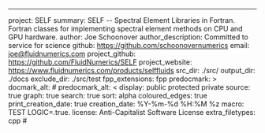 ---
project: SELF
summary: SELF -- Spectral Element Libraries in Fortran. Fortran classes for implementing spectral element methods on CPU and GPU hardware.
author: Joe Schoonover
author_description: Committed to service for science
github: https://github.com/schoonovernumerics
email: joe@fluidnumerics.com
project_github: https://github.com/FluidNumerics/SELF
project_website: https://www.fluidnumerics.com/products/selffluids
src_dir: ./src/
output_dir: ./docs
exclude_dir: ./src/test
fpp_extensions: fpp
predocmark: >
docmark_alt: #
predocmark_alt: <
display: public
         protected
         private
source: true
graph: true
search: true
sort: alpha
coloured_edges: true
print_creation_date: true
creation_date: %Y-%m-%d %H:%M %z
macro: TEST
       LOGIC=.true.
license: Anti-Capitalist Software License
extra_filetypes: cpp #

